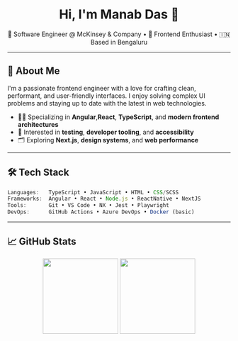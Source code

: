<h1 align="center">Hi, I'm Manab Das 👋</h1>

<p align="center">
  💼 Software Engineer @ McKinsey & Company • 🧠 Frontend Enthusiast • 🇮🇳 Based in Bengaluru
</p>

---

## 🚀 About Me

I'm a passionate frontend engineer with a love for crafting clean, performant, and user-friendly interfaces. I enjoy solving complex UI problems and staying up to date with the latest in web technologies.

- 🧑‍💻 Specializing in **Angular**,**React**, **TypeScript**, and **modern frontend architectures**
- 🧪 Interested in **testing**, **developer tooling**, and **accessibility**
- 🗂️ Exploring **Next.js**, **design systems**, and **web performance**

---

## 🛠️ Tech Stack

```ts
Languages:   TypeScript • JavaScript • HTML • CSS/SCSS
Frameworks:  Angular • React • Node.js • ReactNative • NextJS
Tools:       Git • VS Code • NX • Jest • Playwright
DevOps:      GitHub Actions • Azure DevOps • Docker (basic)

```

---

## 📈 GitHub Stats
<p align="center"> <img src="https://github-readme-stats.vercel.app/api?username=getbubun&show_icons=true&theme=default" height="170" /> <img src="https://github-readme-stats.vercel.app/api/top-langs/?username=getbubun&layout=compact&theme=default" height="170" /> </p>


